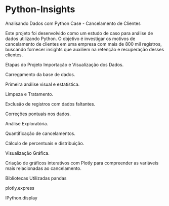 # Python-Insights
 Analisando Dados com Python Case - Cancelamento de Clientes
 
Este projeto foi desenvolvido como um estudo de caso para análise de dados utilizando Python. O objetivo é investigar os motivos de cancelamento de clientes em uma empresa com mais de 800 mil registros, buscando fornecer insights que auxiliem na retenção e recuperação desses clientes.

 Etapas do Projeto
Importação e Visualização dos Dados.

Carregamento da base de dados.

Primeira análise visual e estatística.

Limpeza e Tratamento.

Exclusão de registros com dados faltantes.

Correções pontuais nos dados.

Análise Exploratória.

Quantificação de cancelamentos.

Cálculo de percentuais e distribuição.

Visualização Gráfica.

Criação de gráficos interativos com Plotly para compreender as variáveis mais relacionadas ao cancelamento.

Bibliotecas Utilizadas
pandas

plotly.express

IPython.display


 
